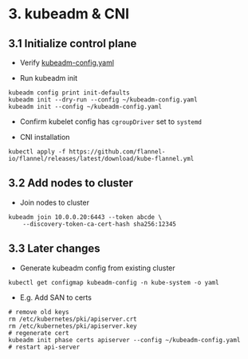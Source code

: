 # 3. kubeadm & CNI

## 3.1 Initialize control plane

- Verify [kubeadm-config.yaml](../ansible/roles/kubeadm/files/kubeadm-config.yaml)




- Run kubeadm init
```shell
kubeadm config print init-defaults
kubeadm init --dry-run --config ~/kubeadm-config.yaml
kubeadm init --config ~/kubeadm-config.yaml
```

- Confirm kubelet config has `cgroupDriver` set to `systemd`

- CNI installation
```shell
kubectl apply -f https://github.com/flannel-io/flannel/releases/latest/download/kube-flannel.yml
```

## 3.2 Add nodes to cluster
- Join nodes to cluster
```shell
kubeadm join 10.0.0.20:6443 --token abcde \
	--discovery-token-ca-cert-hash sha256:12345 
```

## 3.3 Later changes
- Generate kubeadm config from existing cluster
```shell
kubectl get configmap kubeadm-config -n kube-system -o yaml
```
- E.g. Add SAN to certs
```shell
# remove old keys
rm /etc/kubernetes/pki/apiserver.crt
rm /etc/kubernetes/pki/apiserver.key
# regenerate cert
kubeadm init phase certs apiserver --config ~/kubeadm-config.yaml
# restart api-server
```



